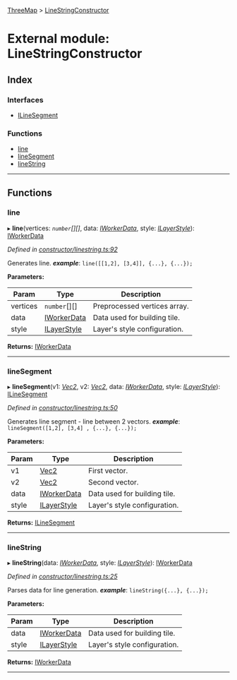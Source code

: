[ThreeMap](../README.md) > [LineStringConstructor](../modules/linestringconstructor.md)

# External module: LineStringConstructor

## Index

### Interfaces

* [ILineSegment](../interfaces/linestringconstructor.ilinesegment.md)

### Functions

* [line](linestringconstructor.md#line)
* [lineSegment](linestringconstructor.md#linesegment)
* [lineString](linestringconstructor.md#linestring)

---

## Functions

<a id="line"></a>

###  line

▸ **line**(vertices: *`number`[][]*, data: *[IWorkerData](../interfaces/interfaces.iworkerdata.md)*, style: *[ILayerStyle](../interfaces/interfaces.ilayerstyle.md)*): [IWorkerData](../interfaces/interfaces.iworkerdata.md)

*Defined in [constructor/linestring.ts:92](https://github.com/areknawo/Three-Map/blob/41e1f78/src/constructor/linestring.ts#L92)*

Generates line.
*__example__*: `line([[1,2], [3,4]], {...}, {...});`

**Parameters:**

| Param | Type | Description |
| ------ | ------ | ------ |
| vertices | `number`[][] |  Preprocessed vertices array. |
| data | [IWorkerData](../interfaces/interfaces.iworkerdata.md) |  Data used for building tile. |
| style | [ILayerStyle](../interfaces/interfaces.ilayerstyle.md) |  Layer's style configuration. |

**Returns:** [IWorkerData](../interfaces/interfaces.iworkerdata.md)

___
<a id="linesegment"></a>

###  lineSegment

▸ **lineSegment**(v1: *[Vec2](interfaces.md#vec2)*, v2: *[Vec2](interfaces.md#vec2)*, data: *[IWorkerData](../interfaces/interfaces.iworkerdata.md)*, style: *[ILayerStyle](../interfaces/interfaces.ilayerstyle.md)*): [ILineSegment](../interfaces/linestringconstructor.ilinesegment.md)

*Defined in [constructor/linestring.ts:50](https://github.com/areknawo/Three-Map/blob/41e1f78/src/constructor/linestring.ts#L50)*

Generates line segment - line between 2 vectors.
*__example__*: `lineSegment([1,2], [3,4] , {...}, {...});`

**Parameters:**

| Param | Type | Description |
| ------ | ------ | ------ |
| v1 | [Vec2](interfaces.md#vec2) |  First vector. |
| v2 | [Vec2](interfaces.md#vec2) |  Second vector. |
| data | [IWorkerData](../interfaces/interfaces.iworkerdata.md) |  Data used for building tile. |
| style | [ILayerStyle](../interfaces/interfaces.ilayerstyle.md) |  Layer's style configuration. |

**Returns:** [ILineSegment](../interfaces/linestringconstructor.ilinesegment.md)

___
<a id="linestring"></a>

###  lineString

▸ **lineString**(data: *[IWorkerData](../interfaces/interfaces.iworkerdata.md)*, style: *[ILayerStyle](../interfaces/interfaces.ilayerstyle.md)*): [IWorkerData](../interfaces/interfaces.iworkerdata.md)

*Defined in [constructor/linestring.ts:25](https://github.com/areknawo/Three-Map/blob/41e1f78/src/constructor/linestring.ts#L25)*

Parses data for line generation.
*__example__*: `lineString({...}, {...});`

**Parameters:**

| Param | Type | Description |
| ------ | ------ | ------ |
| data | [IWorkerData](../interfaces/interfaces.iworkerdata.md) |  Data used for building tile. |
| style | [ILayerStyle](../interfaces/interfaces.ilayerstyle.md) |  Layer's style configuration. |

**Returns:** [IWorkerData](../interfaces/interfaces.iworkerdata.md)

___

